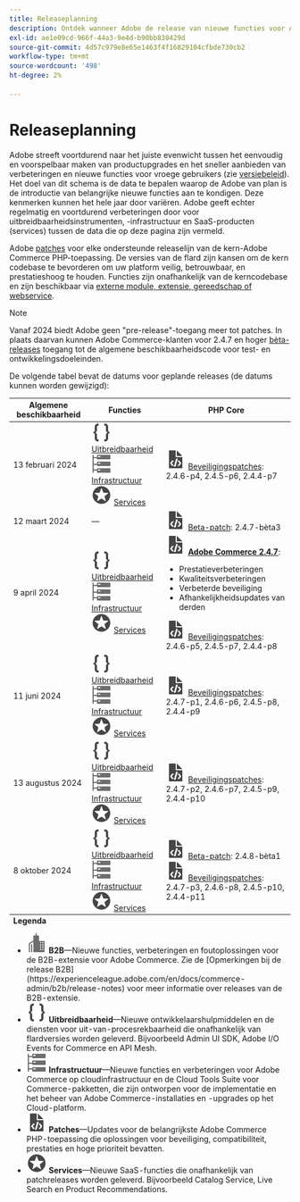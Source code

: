 ```yaml
---
title: Releaseplanning
description: Ontdek wanneer Adobe de release van nieuwe functies voor Adobe Commerce gaat aankondigen.
exl-id: ae1e09cd-966f-44a3-9e4d-b90bb838429d
source-git-commit: 4d57c979e8e65e1463f4f16829104cfbde730cb2
workflow-type: tm+mt
source-wordcount: '498'
ht-degree: 2%

---
```


# Releaseplanning

Adobe streeft voortdurend naar het juiste evenwicht tussen het eenvoudig en voorspelbaar maken van productupgrades en het sneller aanbieden van verbeteringen en nieuwe functies voor vroege gebruikers (zie [versiebeleid](versioning-policy.md)). Het doel van dit schema is de data te bepalen waarop de Adobe van plan is de introductie van belangrijke nieuwe functies aan te kondigen. Deze kenmerken kunnen het hele jaar door variëren. Adobe geeft echter regelmatig en voortdurend verbeteringen door voor uitbreidbaarheidsinstrumenten, -infrastructuur en SaaS-producten (services) tussen de data die op deze pagina zijn vermeld.

Adobe [patches](versioning-policy.md#patch-release) voor elke ondersteunde releaselijn van de kern-Adobe Commerce PHP-toepassing. De versies van de flard zijn kansen om de kern codebase te bevorderen om uw platform veilig, betrouwbaar, en prestatieshoog te houden. Functies zijn onafhankelijk van de kerncodebase en zijn beschikbaar via [externe module, extensie, gereedschap of webservice](versioning-policy.md#extensibility-infrastructure-and-services-release).

>[!NOTE]
>
>Vanaf 2024 biedt Adobe geen &quot;pre-release&quot;-toegang meer tot patches. In plaats daarvan kunnen Adobe Commerce-klanten voor 2.4.7 en hoger [bèta-releases](beta.md) toegang tot de algemene beschikbaarheidscode voor test- en ontwikkelingsdoeleinden.

De volgende tabel bevat de datums voor geplande releases (de datums kunnen worden gewijzigd):

<table>
<thead>
  <tr>
    <th>Algemene beschikbaarheid</th>
    <th>Functies</th>
    <th>PHP Core</th>
  </tr>
</thead>
<tfoot>
   <tr>
      <td colspan="3"><strong>Legenda</strong>
         <ul>
           <li><strong><img alt="B2B-functiepictogram" src="../assets/icons/enterprise.svg"></img> B2B</strong>—Nieuwe functies, verbeteringen en foutoplossingen voor de B2B-extensie voor Adobe Commerce. Zie de [Opmerkingen bij de release B2B] (https://experienceleague.adobe.com/en/docs/commerce-admin/b2b/release-notes) voor meer informatie over releases van de B2B-extensie.</li>
            <li><strong><img alt="Pictogram voor uitbreidbaarheidsfunctie" src="../assets/icons/brackets.svg"></img> Uitbreidbaarheid</strong>—Nieuwe ontwikkelaarshulpmiddelen en de diensten voor uit-van-procesrekbaarheid die onafhankelijk van flardversies worden geleverd. Bijvoorbeeld Admin UI SDK, Adobe I/O Events for Commerce en API Mesh.</li>
            <li><strong><img alt="Pictogram Infrastructuurfunctie" src="../assets/icons/servers.svg"></img> Infrastructuur</strong>—Nieuwe functies en verbeteringen voor Adobe Commerce op cloudinfrastructuur en de Cloud Tools Suite voor Commerce-pakketten, die zijn ontworpen voor de implementatie en het beheer van Adobe Commerce-installaties en -upgrades op het Cloud-platform.</li>
            <li><strong><img alt="Patchvrijgavepictogram" src="../assets/icons/file-code.svg"></img> Patches</strong>—Updates voor de belangrijkste Adobe Commerce PHP-toepassing die oplossingen voor beveiliging, compatibiliteit, prestaties en hoge prioriteit bevatten.</li>
            <li><strong><img alt="Pictogram voor de functie Services" src="../assets/icons/feature.svg"></img> Services</strong>—Nieuwe SaaS-functies die onafhankelijk van patchreleases worden geleverd. Bijvoorbeeld Catalog Service, Live Search en Product Recommendations.</li>
         </ul>
      </td>
   </tr>
</tfoot>
<tbody>
  <tr>
    <td>13 februari 2024</td>
    <td><img alt="Pictogram voor uitbreidbaarheidsfunctie" src="../assets/icons/brackets.svg"></img> <a href="https://developer.adobe.com/commerce/extensibility/">Uitbreidbaarheid</a><br><img alt="Pictogram Infrastructuurfunctie" src="../assets/icons/servers.svg"></img> <a href="https://experienceleague.adobe.com/docs/commerce-cloud-service/user-guide/release-notes/cloud-tools-suite.html">Infrastructuur</a><br><img alt="Pictogram voor de functie Services" src="../assets/icons/feature.svg"></img> <a href="https://experienceleague.adobe.com/docs/commerce-merchant-services/user-guides/release-information/release-notes-all.html">Services</a></td>
    <td><img alt="Patchvrijgavepictogram" src="../assets/icons/file-code.svg"></img> <a href="release-notes/security/overview.md">Beveiligingspatches</a>: 2.4.6-p4, 2.4.5-p6, 2.4.4-p7</td>
  </tr>
  <tr>
    <td>12 maart 2024</td>
    <td>—</td>
    <td><img alt="Patchvrijgavepictogram" src="../assets/icons/file-code.svg"></img> <a href="release-notes/commerce/overview.md">Beta-patch</a>: 2.4.7-bèta3</td>
  </tr>
  <tr>
    <td>9 april 2024</td>
    <td><img alt="Pictogram voor uitbreidbaarheidsfunctie" src="../assets/icons/brackets.svg"></img> <a href="https://developer.adobe.com/commerce/extensibility/">Uitbreidbaarheid</a><br><img alt="Pictogram Infrastructuurfunctie" src="../assets/icons/servers.svg"></img> <a href="https://experienceleague.adobe.com/docs/commerce-cloud-service/user-guide/release-notes/cloud-tools-suite.html">Infrastructuur</a><br><img alt="Pictogram voor de functie Services" src="../assets/icons/feature.svg"></img> <a href="https://experienceleague.adobe.com/docs/commerce-merchant-services/user-guides/release-information/release-notes-all.html">Services</a></td>
    <td><img alt="Patchvrijgavepictogram" src="../assets/icons/file-code.svg"></img> <a href="release-notes/commerce/overview.md"><strong>Adobe Commerce 2.4.7</a></strong>:<ul><li>Prestatieverbeteringen</li><li>Kwaliteitsverbeteringen</li><li>Verbeterde beveiliging</li><li>Afhankelijkheidsupdates van derden</li></ul><img alt="Patchvrijgavepictogram" src="../assets/icons/file-code.svg"></img> <a href="release-notes/security/overview.md">Beveiligingspatches</a>: 2.4.6-p5, 2.4.5-p7, 2.4.4-p8</td>
  </tr>
  <tr>
    <td>11 juni 2024</td>
    <td><img alt="Pictogram voor uitbreidbaarheidsfunctie" src="../assets/icons/brackets.svg"></img> <a href="https://developer.adobe.com/commerce/extensibility/">Uitbreidbaarheid</a><br><img alt="Pictogram Infrastructuurfunctie" src="../assets/icons/servers.svg"></img> <a href="https://experienceleague.adobe.com/docs/commerce-cloud-service/user-guide/release-notes/cloud-tools-suite.html">Infrastructuur</a><br><img alt="Pictogram voor de functie Services" src="../assets/icons/feature.svg"></img> <a href="https://experienceleague.adobe.com/docs/commerce-merchant-services/user-guides/release-information/release-notes-all.html">Services</a></td>
    <td><img alt="Patchvrijgavepictogram" src="../assets/icons/file-code.svg"></img> <a href="release-notes/security/overview.md">Beveiligingspatches</a>: 2.4.7-p1, 2.4.6-p6, 2.4.5-p8, 2.4.4-p9</td>
  </tr>
  <tr>
    <td>13 augustus 2024</td>
    <td><img alt="Pictogram voor uitbreidbaarheidsfunctie" src="../assets/icons/brackets.svg"></img> <a href="https://developer.adobe.com/commerce/extensibility/">Uitbreidbaarheid</a><br><img alt="Pictogram Infrastructuurfunctie" src="../assets/icons/servers.svg"></img> <a href="https://experienceleague.adobe.com/docs/commerce-cloud-service/user-guide/release-notes/cloud-tools-suite.html">Infrastructuur</a><br><img alt="Pictogram voor de functie Services" src="../assets/icons/feature.svg"></img> <a href="https://experienceleague.adobe.com/docs/commerce-merchant-services/user-guides/release-information/release-notes-all.html">Services</a></td>
    <td><img alt="Patchvrijgavepictogram" src="../assets/icons/file-code.svg"></img> <a href="release-notes/security/overview.md">Beveiligingspatches</a>: 2.4.7-p2, 2.4.6-p7, 2.4.5-p9, 2.4.4-p10</td>
  </tr>
  <tr>
    <td>8 oktober 2024</td>
    <td><img alt="Pictogram voor uitbreidbaarheidsfunctie" src="../assets/icons/brackets.svg"></img> <a href="https://developer.adobe.com/commerce/extensibility/">Uitbreidbaarheid</a><br><img alt="Pictogram Infrastructuurfunctie" src="../assets/icons/servers.svg"></img> <a href="https://experienceleague.adobe.com/docs/commerce-cloud-service/user-guide/release-notes/cloud-tools-suite.html">Infrastructuur</a><br><img alt="Pictogram voor de functie Services" src="../assets/icons/feature.svg"></img> <a href="https://experienceleague.adobe.com/docs/commerce-merchant-services/user-guides/release-information/release-notes-all.html">Services</a></td>
    <td><img alt="Patchvrijgavepictogram" src="../assets/icons/file-code.svg"></img> <a href="release-notes/commerce/overview.md">Beta-patch</a>: 2.4.8-bèta1<br><img alt="Patchvrijgavepictogram" src="../assets/icons/file-code.svg"></img> <a href="release-notes/security/overview.md">Beveiligingspatches</a>: 2.4.7-p3, 2.4.6-p8, 2.4.5-p10, 2.4.4-p11</td>
  </tr>
</tbody>
</table>
